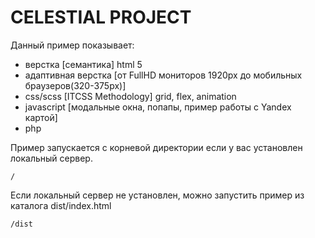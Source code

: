 # CELESTIAL PROJECT

Данный пример показывает:
- верстка [семантика] html 5
- адаптивная верстка [от FullHD мониторов 1920px до мобильных браузеров(320-375px)]
- css/scss [ITCSS Methodology] grid, flex, animation
- javascript [модальные окна, попапы, пример работы с Yandex картой]
- php

Пример запускается с корневой директории если у вас установлен локальный сервер.
```
/
```

Если локальный сервер не установлен, можно запустить пример из каталога dist/index.html
```
/dist
```

